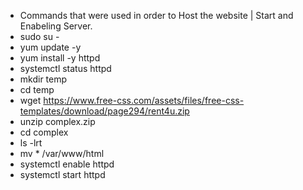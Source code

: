 - Commands that were used in order to Host the website | Start and Enabeling Server.
- sudo su -
- yum update -y
- yum install -y httpd
- systemctl status httpd
- mkdir temp
- cd temp
- wget https://www.free-css.com/assets/files/free-css-templates/download/page294/rent4u.zip
- unzip complex.zip
- cd complex
- ls -lrt
- mv * /var/www/html
- systemctl enable httpd
- systemctl start httpd
